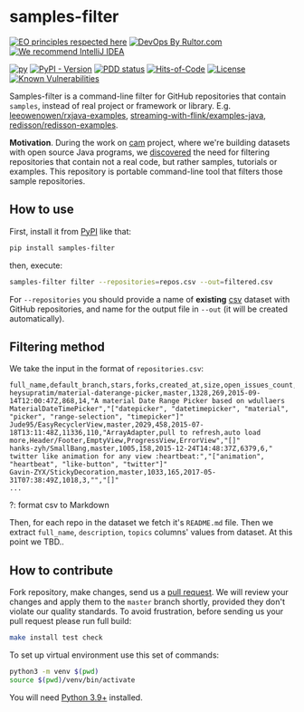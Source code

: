 # samples-filter

[![EO principles respected here](https://www.elegantobjects.org/badge.svg)](https://www.elegantobjects.org)
[![DevOps By Rultor.com](http://www.rultor.com/b/h1alexbel/samples-filter)](http://www.rultor.com/p/h1alexbel/samples-filter)
[![We recommend IntelliJ IDEA](https://www.elegantobjects.org/intellij-idea.svg)](https://www.jetbrains.com/idea/)

[![py](https://github.com/h1alexbel/samples-filter/actions/workflows/py.yml/badge.svg)](https://github.com/h1alexbel/samples-filter/actions/workflows/py.yml)
[![PyPI - Version](https://img.shields.io/pypi/v/samples-filter)](https://pypi.org/project/samples-filter)
[![PDD status](http://www.0pdd.com/svg?name=h1alexbel/samples-filter)](http://www.0pdd.com/p?name=h1alexbel/samples-filter)
[![Hits-of-Code](https://hitsofcode.com/github/h1alexbel/samples-filter)](https://hitsofcode.com/view/github/h1alexbel/samples-filter)
[![License](https://img.shields.io/badge/license-MIT-green.svg)](https://github.com/h1alexbel/samples-filter/blob/master/LICENSE.txt)
[![Known Vulnerabilities](https://snyk.io/test/github/h1alexbel/samples-filter/badge.svg)](https://snyk.io/test/github/h1alexbel/samples-filter)

Samples-filter is a command-line filter
for GitHub repositories that contain `samples`,
instead of real project or framework or library.
E.g. [leeowenowen/rxjava-examples](https://github.com/leeowenowen/rxjava-examples),
[streaming-with-flink/examples-java](https://github.com/streaming-with-flink/examples-java),
[redisson/redisson-examples](https://github.com/redisson/redisson-examples).

**Motivation**. During the work on [cam](https://github.com/yegor256/cam) project,
where we're building datasets with open source Java programs,
we [discovered](https://github.com/yegor256/cam/issues/227)
the need for filtering repositories that contain
not a real code, but rather samples, tutorials or examples.
This repository is portable command-line tool that filters those
sample repositories.

## How to use

First, install it from [PyPI](https://pypi.org/project/samples-filter) like that:

```bash
pip install samples-filter
```

then, execute:

```bash
samples-filter filter --repositories=repos.csv --out=filtered.csv
```

For `--repositories` you should provide a name of **existing** [csv](https://en.wikipedia.org/wiki/Comma-separated_values)
dataset with GitHub repositories, and name for the output file in `--out`
(it will be created automatically).

## Filtering method

We take the input in the format of `repositories.csv`:

```csv
full_name,default_branch,stars,forks,created_at,size,open_issues_count,description,topics
heysupratim/material-daterange-picker,master,1328,269,2015-09-14T12:00:47Z,868,14,"A material Date Range Picker based on wdullaers MaterialDateTimePicker","["datepicker", "datetimepicker", "material", "picker", "range-selection", "timepicker"]"
Jude95/EasyRecyclerView,master,2029,458,2015-07-18T13:11:48Z,11336,110,"ArrayAdapter,pull to refresh,auto load more,Header/Footer,EmptyView,ProgressView,ErrorView","[]"
hanks-zyh/SmallBang,master,1005,158,2015-12-24T14:48:37Z,6379,6,"  twitter like animation for any view :heartbeat:","["animation", "heartbeat", "like-button", "twitter"]"
Gavin-ZYX/StickyDecoration,master,1033,165,2017-05-31T07:38:49Z,1018,3,"","[]"
...
```

?: format csv to Markdown

Then, for each repo in the dataset we fetch it's `README.md` file.
Then we extract `full_name`, `description`, `topics` columns' values from
dataset. At this point we TBD..

## How to contribute

Fork repository, make changes, send us a [pull request](https://www.yegor256.com/2014/04/15/github-guidelines.html).
We will review your changes and apply them to the `master` branch shortly,
provided they don't violate our quality standards. To avoid frustration,
before sending us your pull request please run full build:

```bash
make install test check
```

To set up virtual environment use this set of commands:

```bash
python3 -m venv $(pwd)
source $(pwd)/venv/bin/activate
```

You will need [Python 3.9+](https://www.python.org/downloads/release/python-390)
installed.
